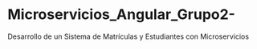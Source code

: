 # Microservicios_Angular_Grupo2-
Desarrollo de un Sistema de Matrículas y Estudiantes con Microservicios 
